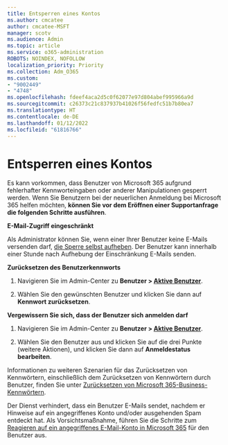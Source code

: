 ```yaml
---
title: Entsperren eines Kontos
ms.author: cmcatee
author: cmcatee-MSFT
manager: scotv
ms.audience: Admin
ms.topic: article
ms.service: o365-administration
ROBOTS: NOINDEX, NOFOLLOW
localization_priority: Priority
ms.collection: Adm_O365
ms.custom:
- "9002449"
- "4748"
ms.openlocfilehash: fdeef4aca2d5c0f62077e97d804abef995966a9d
ms.sourcegitcommit: c26373c21c837937b41026f56fedfc51b7b80ea7
ms.translationtype: HT
ms.contentlocale: de-DE
ms.lasthandoff: 01/12/2022
ms.locfileid: "61816766"
---
```

# <a name="unlocking-an-account"></a>Entsperren eines Kontos

Es kann vorkommen, dass Benutzer von Microsoft 365 aufgrund fehlerhafter Kennworteingaben oder anderer Manipulationen gesperrt werden. Wenn Sie Benutzern bei der neuerlichen Anmeldung bei Microsoft 365 helfen möchten, **können Sie vor dem Eröffnen einer Supportanfrage die folgenden Schritte ausführen**. 

**E-Mail-Zugriff eingeschränkt**

Als Administrator können Sie, wenn einer Ihrer Benutzer keine E-Mails versenden darf, [die Sperre selbst aufheben](https://docs.microsoft.com/microsoft-365/security/office-365-security/removing-user-from-restricted-users-portal-after-spam). Der Benutzer kann innerhalb einer Stunde nach Aufhebung der Einschränkung E-Mails senden.

**Zurücksetzen des Benutzerkennworts**

1. Navigieren Sie im Admin-Center zu **Benutzer > [Aktive Benutzer](https://admin.microsoft.com/Adminportal/Home?source=applauncher#/users)**.

2. Wählen Sie den gewünschten Benutzer und klicken Sie dann auf **Kennwort zurücksetzen**.

**Vergewissern Sie sich, dass der Benutzer sich anmelden darf**

1. Navigieren Sie im Admin-Center zu **Benutzer > [Aktive Benutzer](https://admin.microsoft.com/Adminportal/Home?source=applauncher#/users)**.

2. Wählen Sie den Benutzer aus und klicken Sie auf die drei Punkte (weitere Aktionen), und klicken Sie dann auf **Anmeldestatus bearbeiten**.

Informationen zu weiteren Szenarien für das Zurücksetzen von Kennwörtern, einschließlich dem Zurücksetzen von Kennwörtern durch Benutzer, finden Sie unter [Zurücksetzen von Microsoft 365-Business-Kennwörtern](https://docs.microsoft.com/microsoft-365/admin/add-users/reset-passwords).

Der Dienst verhindert, dass ein Benutzer E-Mails sendet, nachdem er Hinweise auf ein angegriffenes Konto und/oder ausgehenden Spam entdeckt hat. Als Vorsichtsmaßnahme, führen Sie die Schritte zum [Reagieren auf ein angegriffenes E-Mail-Konto in Microsoft 365](https://docs.microsoft.com/microsoft-365/security/office-365-security/responding-to-a-compromised-email-account) für den Benutzer aus.
